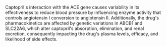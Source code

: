 Captopril's interaction with the ACE gene causes variability in its effectiveness to reduce blood pressure by influencing enzyme activity that controls angiotensin I conversion to angiotensin II. Additionally, the drug's pharmacokinetics are affected by genetic variations in ABCB1 and SLC22A6, which alter captopril's absorption, elimination, and renal excretion, consequently impacting the drug's plasma levels, efficacy, and likelihood of side effects.